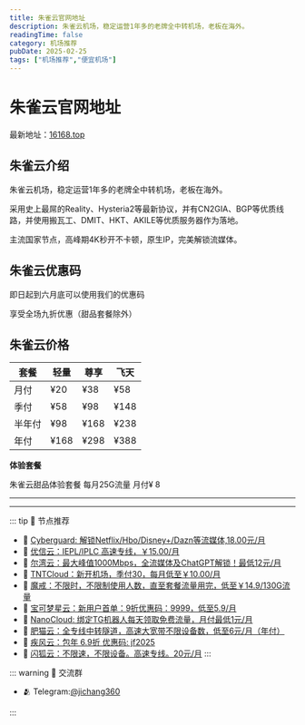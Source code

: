 ```yaml
---
title: 朱雀云官网地址
description: 朱雀云机场，稳定运营1年多的老牌全中转机场，老板在海外。
readingTime: false
category: 机场推荐
pubDate: 2025-02-25
tags: ["机场推荐","便宜机场"]
---
```


# 朱雀云官网地址

最新地址：[16168.top](https://a.suola.link/youxinyun)

## 朱雀云介绍

朱雀云机场，稳定运营1年多的老牌全中转机场，老板在海外。

采用史上最屌的Reality、Hysteria2等最新协议，并有CN2GIA、BGP等优质线路，并使用搬瓦工、DMIT、HKT、AKILE等优质服务器作为落地。

主流国家节点，高峰期4K秒开不卡顿，原生IP，完美解锁流媒体。

## 朱雀云优惠码

即日起到六月底可以使用我们的优惠码

享受全场九折优惠（甜品套餐除外）

## 朱雀云价格

|套餐|轻量|尊享|飞天|
|----|----|----|----|
|月付|¥20|¥38|¥58|
|季付|¥58|¥98|¥148|
|半年付|¥98|¥168|¥238|
|年付|¥168|¥298|¥388|

**体验套餐**

朱雀云甜品体验套餐 每月25G流量 月付¥ 8



---------
---------

::: tip 🎉 节点推荐
- 🚀 [Cyberguard: 解锁Netflix/Hbo/Disney+/Dazn等流媒体,18.00元/月](https://www.cyberguard.best/#/register?code=XsreC0T5)<br>
- 🚀 [优信云：IEPL/IPLC 高速专线，￥15.00/月](https://www.优信云.com/#/register?code=JRtE5uIV)<br>
- 🚀 [尔湾云：最大峰值1000Mbps，全流媒体及ChatGPT解锁！最低12元/月](https://erwan6.net/auth/register?code=BoObCd)<br>
- 🚀 [TNTCloud：新开机场，季付30，每月低至￥10.00/月](https://haibing822.tntvipaff.cc/#/register?code=GtjJVgml)<br>
- 🚀 [魔戒：不限时，不限制使用人数，直至套餐流量用完，低至￥14.9/130G流量](https://mojie.app/#/register?code=sSdtPtLo)<br>
- 🚀 [宝可梦星云：新用户首单：9折优惠码：9999，低至5.9/月 ](https://a.suola.link/pokemon)<br>
- 🚀 [NanoCloud: 绑定TG机器人每天领取免费流量，月付最低1元/月](https://edu.uodoo.bid/auth/register?code=JMiOQDHf)<br>
- 🚀 [肥猫云：全专线中转隧道，高速大宽带不限设备数，低至6元/月（年付）](https://fchb1188.fcvipaff.cc/register?aff=X1vZd2wf)<br>
- 🚀 [疾风云：包年 6.9折 优惠码: jf2025](https://homes.tr25.cn?code=ReCm)<br>
- 🚀 [闪狐云：不限速，不限设备。高速专线。20元/月](https://inv02.ffaff.cc/register?aff=WQApz2pv)
:::

::: warning  💬 交流群

- 🫂 Telegram:[@jichang360](https://t.me/jichang360)

:::
